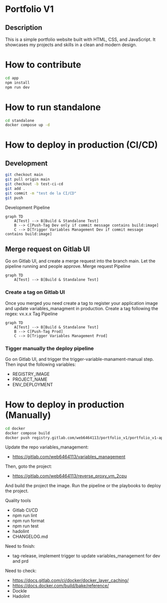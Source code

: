 # Portfolio V1

## Description
This is a simple portfolio website built with HTML, CSS, and JavaScript. It showcases my projects and skills in a clean and modern design.

# How to contribute

```bash
cd app
npm install
npm run dev
```
# How to run standalone
```bash
cd standalone
docker compose up -d
```
# How to deploy in production (CI/CD)

## Development
```bash
git checkout main
git pull origin main
git checkout -b test-ci-cd
git add .
git commit -m "test de la CI/CD"
git push
```

Development Pipeline
```mermaid
graph TD
    A[Test] --> B[Build & Standalone Test]
    B --> C[Push-Tag Dev only if commit message contains build:image]
    C --> D[Trigger Variables Management Dev if commit message contains build:image]
```

## Merge request on Gitlab UI
Go on Gitlab UI, and create a merge request into the branch main.
Let the pipeline running and people approve.
Merge request Pipeline
```mermaid
graph TD
    A[Test] --> B[Build & Standalone Test]
```

### Create a tag on Gitlab UI
Once you merged you need create a tag to register your application image and update variables_managment in production.
Create a tag following the regex: vx.x.x
Tag Pipeline
```mermaid
graph TD
    A[Test] --> B[Build & Standalone Test]
    B --> C[Push-Tag Prod]
    C --> D[Trigger Variables Management Prod]
```

### Tigger manually the deploy pipeline
Go on Gitlab UI, and trigger the trigger-variable-manament-manual step.
Then input the following variables:
- REGISTRY_IMAGE
- PROJECT_NAME
- ENV_DEPLOYMENT


# How to deploy in production (Manually)
```bash
cd docker
docker compose build
docker push registry.gitlab.com/web6464113/portfolio_v1/portfolio_v1-app-builder:v0.0.1
```

Update the repo variables_management:
- https://gitlab.com/web6464113/variables_management


Then, goto the project:
- https://gitlab.com/web6464113/reverse_proxy_vm_2cpu

And build the project the image.
Run the pipeline or the playbooks to deploy the project.



Quality tools
- Gitlab CI/CD
- npm run lint
- npm run format
- npm run test
- hadolint
- CHANGELOG.md

Need to finish:
- tag-release, implement trigger to update variables_management for dev and prd

Need to check:
- https://docs.gitlab.com/ci/docker/docker_layer_caching/
- https://docs.docker.com/build/bake/reference/
- Dockle
- Hadolint


